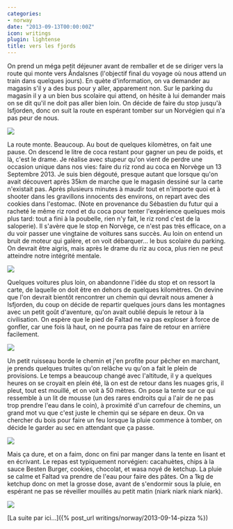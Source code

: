 ```yaml
---
categories:
- norway
date: "2013-09-13T00:00:00Z"
icon: writings
plugin: lightense
title: vers les fjords
---
```


On prend un méga petit déjeuner avant de remballer et de se diriger
vers la route qui monte vers Åndalsnes (l'objectif final du voyage où
nous attend un train dans quelques jours). En quète d'information, on
va demander au magasin s'il y a des bus pour y aller, apparement
non. Sur le parking du magasin il y a un bien bus scolaire qui attend,
on hésite à lui demander mais on se dit qu'il ne doit pas aller bien
loin. On décide de faire du stop jusqu'à Isfjorden, donc on suit la
route en espérant tomber sur un Norvégien qui n'a pas peur de nous.

<img src="/img/norway/jour8-route.jpg" data-action="zoom" />

La route monte. Beaucoup. Au bout de quelques kilomètres, on fait une
pause. On descend le litre de coca restant pour gagner un peu de
poids, et là, c'est le drame. Je réalise avec stupeur qu'on vient de
perdre une occasion unique dans nos vies: faire du riz rond au coca en
Norvège un 13 Septembre 2013. Je suis bien dégouté, presque autant que
lorsque qu'on avait découvert après 35km de marche que le magasin
dessiné sur la carte n'existait pas. Après plusieurs minutes à maudir
tout et n'importe quoi et à shooter dans les gravillons innocents des
environs, on repart avec des cookies dans l'estomac. (Note en
provenance du Sébastien du futur qui a racheté le même riz rond et du
coca pour tenter l'expérience quelques mois plus tard: tout a fini à
la poubelle, rien n'y fait, le riz rond c'est de la saloperie).  Il
s'avère que le stop en Norvège, ce n'est pas très efficace, on a du
voir passer une vingtaine de voitures sans succès. Au loin on entend
un bruit de moteur qui galère, et on voit débarquer... le bus scolaire
du parking. On devrait être aigris, mais après le drame du riz au
coca, plus rien ne peut atteindre notre intégrité mentale.

<img src="/img/norway/jour8-courbe.jpg" data-action="zoom" />

Quelques voitures plus loin, on abandonne l'idée du stop et on ressort
la carte, de laquelle on doit être en dehors de quelques
kilomètres. On devine que l'on devrait bientôt rencontrer un chemin
qui devrait nous amener à Isfjorden, du coup on décide de repartir
quelques jours dans les montagnes avec un petit goût d'aventure, qu'on
avait oublié depuis le retour à la civilisation. On espère que le pied
de Faltad ne va pas exploser à force de gonfler, car une fois là haut,
on ne pourra pas faire de retour en arrière facilement.

<img src="/img/norway/jour8-cabane.jpg" data-action="zoom" />

Un petit ruisseau borde le chemin et j'en profite pour pêcher en
marchant, je prends quelques truites qu'on relâche vu qu'on a fait le
plein de provisions. Le temps a beaucoup changé avec l'altitude, il y
a quelques heures on se croyait en plein été, là on est de retour dans
les nuages gris, il pleut, tout est mouillé, et on voit à 50 mètres.
On pose la tente sur ce qui ressemble à un lit de mousse (un des rares
endroits qui a l'air de ne pas trop prendre l'eau dans le coin), à
proximité d'un carrefour de chemins, un grand mot vu que c'est juste
le chemin qui se sépare en deux. On va chercher du bois pour faire un
feu lorsque la pluie commence à tomber, on décide le garder au sec en
attendant que ça passe.

<img src="/img/norway/jour8-tente.jpg" data-action="zoom" />

Mais ça dure, et on a faim, donc on fini par manger dans la tente en
lisant et en écrivant. Le repas est typiquement norvégien: cacahuètes,
chips à la sauce Besten Burger, cookies, chocolat, et wasa noyé de
ketchup. La pluie se calme et Faltad va prendre de l'eau pour faire
des pâtes. On a 1kg de ketchup donc on met la grosse dose, avant de
s'endormir sous la pluie, en espérant ne pas se réveiller mouillés au
petit matin (niark niark niark niark).

<img src="/img/norway/jour8-miam.jpg" data-action="zoom" />


[La suite par ici...]({% post_url writings/norway/2013-09-14-pizza %})
